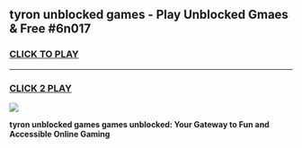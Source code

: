 
## tyron unblocked games - Play Unblocked Gmaes & Free #6n017
<h3>
<a href="https://news.freeplayer.one?title=tyron_unblocked_games&ref=24F">CLICK TO PLAY</a></h3>
<hr>

<h3>
<a href="https://news.freeplayer.one?title=tyron_unblocked_games&ref=24F">CLICK 2 PLAY</a>
  
</h3>

<a href="https://news.freeplayer.one?title=tyron_unblocked_games&ref=24F/"><img src="https://clearcache.store/games.png"></a>


**tyron unblocked games games unblocked: Your Gateway to Fun and Accessible Online Gaming**

